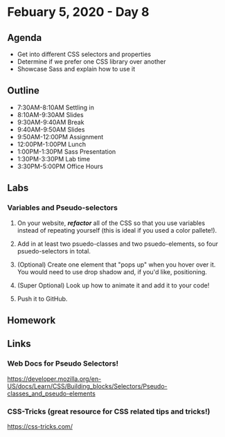 # Febuary 5, 2020 - Day 8

## Agenda

- Get into different CSS selectors and properties
- Determine if we prefer one CSS library over another
- Showcase Sass and explain how to use it

## Outline

- 7:30AM-8:10AM  Settling in
- 8:10AM-9:30AM Slides 
- 9:30AM-9:40AM Break
- 9:40AM-9:50AM Slides
- 9:50AM-12:00PM Assignment
- 12:00PM-1:00PM Lunch 
- 1:00PM-1:30PM Sass Presentation
- 1:30PM-3:30PM Lab time
- 3:30PM-5:00PM Office Hours 

## Labs 

### Variables and  Pseudo-selectors

1. On your website, ***refactor*** all of the CSS so that you use variables instead of repeating yourself (this is ideal if you used a color pallete!).

2. Add in at least two psuedo-classes and two psuedo-elements, so four psuedo-selectors in total.

3. (Optional) Create one element that "pops up" when you hover over it. You would need to use drop shadow and, if you'd like, positioning. 

4. (Super Optional) Look up how to animate it and add it to your code!

5. Push it to GitHub. 

## Homework

## Links

### Web Docs for Pseudo Selectors! 

https://developer.mozilla.org/en-US/docs/Learn/CSS/Building_blocks/Selectors/Pseudo-classes_and_pseudo-elements

### CSS-Tricks (great resource for CSS related tips and tricks!)

https://css-tricks.com/
